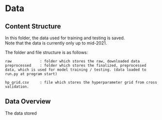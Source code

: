# Data

## Content Structure
In this folder, the data used for training and testing is saved.  
Note that the data is currently only up to mid-2021.
  
The folder and file structure is as follows:

```
raw             : folder which stores the raw, downloaded data    
preprocessed    : folder which stores the finalized, preprocessed data, which is used for model training / testing. (data loaded to run.py at program start)

hp_grid.csv     : file which stores the hyperparameter grid from cross validation.
```
## Data Overview
The data stored 

